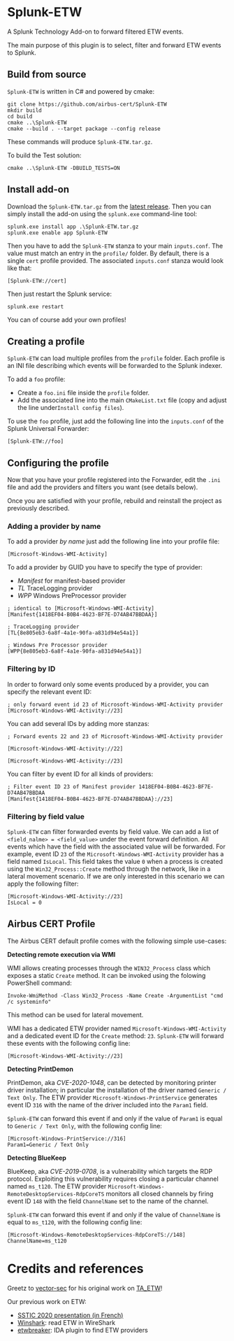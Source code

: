 # Splunk-ETW

A Splunk Technology Add-on to forward filtered ETW events.

The main purpose of this plugin is to select, filter and forward ETW events to Splunk.

## Build from source

`Splunk-ETW` is written in C# and powered by cmake:

```
git clone https://github.com/airbus-cert/Splunk-ETW
mkdir build
cd build
cmake ..\Splunk-ETW
cmake --build . --target package --config release
```

These commands will produce `Splunk-ETW.tar.gz`.

To build the Test solution:

```
cmake ..\Splunk-ETW -DBUILD_TESTS=ON
```

## Install add-on

Download the `Splunk-ETW.tar.gz` from the [latest release](https://github.com/airbus-cert/Splunk-ETW/releases/latest).
Then you can simply install the add-on using the `splunk.exe` command-line tool:

```
splunk.exe install app .\Splunk-ETW.tar.gz
splunk.exe enable app Splunk-ETW
```

Then you have to add the `Splunk-ETW` stanza to your main `inputs.conf`. The value must match an entry in the `profile/` folder. By default, there is a single `cert` profile provided. The associated `inputs.conf` stanza would look like that:

```
[Splunk-ETW://cert]
```

Then just restart the Splunk service:
```
splunk.exe restart
```

You can of course add your own profiles!

## Creating a profile

`Splunk-ETW` can load multiple profiles from the `profile` folder.
Each profile is an INI file describing which events will be forwarded to the Splunk indexer.

To add a `foo` profile:

* Create a `foo.ini` file inside the `profile` folder.
* Add the associated line into the main `CMakeList.txt` file (copy and adjust the line under`Install config files`).

To use the `foo` profile, just add the following line into the `inputs.conf` of the Splunk Universal Forwarder:

```
[Splunk-ETW://foo]
```

## Configuring the profile

Now that you have your profile registered into the Forwarder, edit the `.ini` file and add the providers and filters you want (see details below).

Once you are satisfied with your profile, rebuild and reinstall the project as previously described. 

### Adding a provider by name

To add a provider *by name* just add the following line into your profile file:
```
[Microsoft-Windows-WMI-Activity]
```

To add a provider by GUID you have to specify the type of provider:
* *Manifest* for manifest-based provider
* *TL* TraceLogging provider
* *WPP* Windows PreProcessor provider

```
; identical to [Microsoft-Windows-WMI-Activity]
[Manifest{1418EF04-B0B4-4623-BF7E-D74AB47BBDAA}]

; TraceLogging provider
[TL{8e805eb3-6a8f-4a1e-90fa-a831d94e54a1}]

; Windows Pre Processor provider
[WPP{8e805eb3-6a8f-4a1e-90fa-a831d94e54a1}]
```

### Filtering by ID

In order to forward only some events produced by a provider, you can specify the relevant event ID:
```
; only forward event id 23 of Microsoft-Windows-WMI-Activity provider
[Microsoft-Windows-WMI-Activity://23]
```

You can add several IDs by adding more stanzas:

```
; Forward events 22 and 23 of Microsoft-Windows-WMI-Activity provider

[Microsoft-Windows-WMI-Activity://22]

[Microsoft-Windows-WMI-Activity://23]
```

You can filter by event ID for all kinds of providers:
```
; Filter event ID 23 of Manifest provider 1418EF04-B0B4-4623-BF7E-D74AB47BBDAA
[Manifest{1418EF04-B0B4-4623-BF7E-D74AB47BBDAA}://23]
```

### Filtering by field value

`Splunk-ETW` can filter forwarded events by field value. We can add a list of `<field_nalme> = <field_value>` under the event forward definition.
All events which have the field with the associated value will be forwarded. For example, event ID `23` of the `Microsoft-Windows-WMI-Activity` provider has a field named `IsLocal`.
This field takes the value `0` when a process is created using the `Win32_Process::Create` method through the network, like in a lateral movement scenario.
If we are only interested in this scenario we can apply the following filter:

```
[Microsoft-Windows-WMI-Activity://23]
IsLocal = 0
```

## Airbus CERT Profile

The Airbus CERT default profile comes with the following simple use-cases:

**Detecting remote execution via WMI**

WMI allows creating processes through the `WIN32_Process` class which exposes a static `Create` method. It can be invoked using the folowing PowerShell command:

```
Invoke-WmiMethod -Class Win32_Process -Name Create -ArgumentList "cmd /c systeminfo"
```

This method can be used for lateral movement.

WMI has a dedicated ETW provider named `Microsoft-Windows-WMI-Activity` and a dedicated event ID for the `Create` method: `23`. `Splunk-ETW` will forward these events with the following config line:

```
[Microsoft-Windows-WMI-Activity://23]
```

**Detecting PrintDemon**

PrintDemon, aka *CVE-2020-1048*, can be detected by monitoring printer driver installation; in particular the installation of the driver named `Generic / Text Only`.
The ETW provider `Microsoft-Windows-PrintService` generates event ID `316` with the name of the driver included into the `Param1` field.

`Splunk-ETW` can forward this event if and only if the value of `Param1` is equal to `Generic / Text Only`, with the following config line:
```
[Microsoft-Windows-PrintService://316]
Param1=Generic / Text Only
```

**Detecting BlueKeep**

BlueKeep, aka *CVE-2019-0708*, is a vulnerability which targets the RDP protocol. Exploiting this vulnerability requires closing a particular channel named `ms_t120`.
The ETW provider `Microsoft-Windows-RemoteDesktopServices-RdpCoreTS` monitors all closed channels by firing event ID `148` with the field `ChannelName` set to the name of the channel.

`Splunk-ETW` can forward this event if and only if the value of `ChannelName` is equal to `ms_t120`, with the following config line:

```
[Microsoft-Windows-RemoteDesktopServices-RdpCoreTS://148]
ChannelName=ms_t120
```

# Credits and references

Greetz to [vector-sec](https://github.com/vector-sec/) for his original work on [TA_ETW](https://github.com/vector-sec/TA_ETW)!

Our previous work on ETW:

* [SSTIC 2020 presentation (in French)](https://sstic.org/2020/presentation/quand_les_bleus_se_prennent_pour_des_chercheurs_de_vulnrabilites/)
* [Winshark](https://github.com/airbus-cert/Winshark): read ETW in WireShark
* [etwbreaker](https://github.com/airbus-cert/etwbreaker): IDA plugin to find ETW providers
